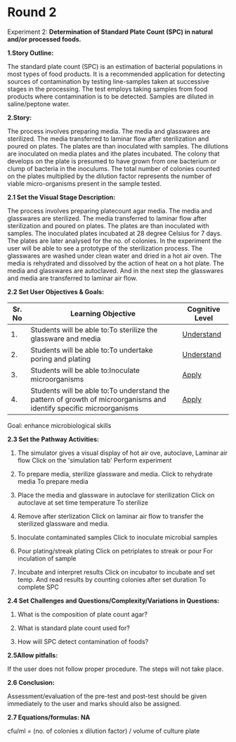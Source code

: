 # **Round 2**

Experiment 2: **Determination of Standard Plate Count (SPC) in natural and/or processed foods.**

**1.Story Outline:**

The standard plate count (SPC) is an estimation of bacterial populations in most types of food products. It is a recommended application for detecting sources of contamination by testing line-samples taken at successive stages in the processing. The test employs taking samples from food products where contamination is to be detected. Samples are diluted in saline/peptone water. 

**2.Story:**

The process involves preparing media. The media and glasswares are sterilized. The media transferred to laminar flow after sterilization and poured on plates. The plates are than inoculated with samples. The dilutions are inoculated on media plates and ithe plates incubated. The colony that develops on the plate is presumed to have grown from one bacterium or clump of bacteria in the inoculums. The total number of colonies counted on the plates multiplied by the dilution factor represents the number of viable micro-organisms present in the sample tested.

**2.1 Set the Visual Stage Description:**

The process involves preparing platecount agar media. The media and glasswares are sterilized. The media transferred to laminar flow after sterilization and poured on plates. The plates are than inoculated with samples. The inoculated plates incubated at 28 degree Celsius for 7 days. The plates are later analysed for the no. of colonies. In the experiment the user will be able to see a prototype of the sterilization process. The glasswares are washed under clean water and dried in a hot air oven. The media is rehydrated and dissolved by the action of heat on a hot plate. The media and glasswares are autoclaved. And in the next step the glasswares and media are transferred to laminar air flow.

**2.2 Set User Objectives &amp; Goals:**

| **Sr. No** | **Learning Objective** | **Cognitive Level** |
| --- | --- | --- |
| 1. | Students will be able to:To sterilize the glassware and media | [Understand](http://vlabs.iitb.ac.in/vlabs-dev/document.php)|
| 2. | Students will be able to:To undertake poring and plating | [Understand](http://vlabs.iitb.ac.in/vlabs-dev/document.php) |
| 3. | Students will be able to:Inoculate microorganisms | [Apply](http://vlabs.iitb.ac.in/vlabs-dev/document.php) |
| 4. | Students will be able to:To understand the pattern of growth of microorganisms and identify specific microorganisms | [Apply](http://vlabs.iitb.ac.in/vlabs-dev/document.php)|

Goal: enhance microbiological skills

**2.3 Set the Pathway Activities:**

1. The simulator gives a visual display of hot air ove, autoclave, Laminar air flow Click on the &#39;simulation tab&#39; Perform experiment

2. To prepare media, sterilize glassware and media. Click to rehydrate media To prepare media

3. Place the media and glassware in autoclave for sterilization Click on autoclave at set time temperature To sterilize

4. Remove after sterlization Click on laminar air flow to transfer the sterilized glassware and media. 

5. Inoculate contaminated samples Click to inoculate microbial samples

6. Pour plating/streak plating Click on petriplates to streak or pour For inculation of sample

7. Incubate and interpret results Click on incubator to incubate and set temp. And read results by counting colonies after set duration To complete SPC

**2.4 Set Challenges and Questions/Complexity/Variations in Questions:**

1. What is the composition of plate count agar?

2. What is standard plate count used for?

3. How will SPC detect contamination of foods?

**2.5Allow pitfalls:**

If the user does not follow proper procedure. The steps will not take place.

**2.6 Conclusion:**

Assessment/evaluation of the pre-test and post-test should be given immediately to the user and marks should also be assigned.

**2.7 Equations/formulas: NA**

cfu/ml = (no. of colonies x dilution factor) / volume of culture plate
